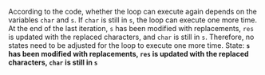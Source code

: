 According to the code, whether the loop can execute again depends on the variables `char` and `s`. If `char` is still in `s`, the loop can execute one more time. At the end of the last iteration, `s` has been modified with replacements, `res` is updated with the replaced characters, and `char` is still in `s`. Therefore, no states need to be adjusted for the loop to execute one more time.
State: **`s` has been modified with replacements, `res` is updated with the replaced characters, `char` is still in `s`**